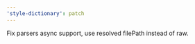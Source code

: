 ```yaml
---
'style-dictionary': patch
---
```


Fix parsers async support, use resolved filePath instead of raw.
